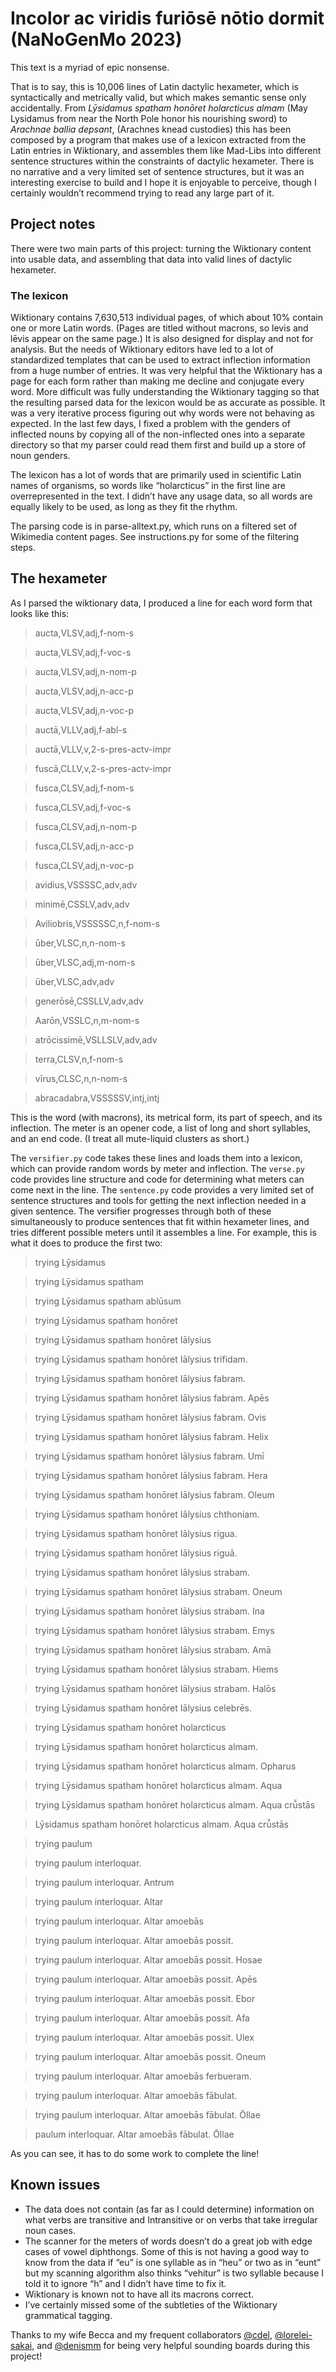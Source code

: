 # Incolor ac viridis furiōsē nōtio dormit (NaNoGenMo 2023)

This text is a myriad of epic nonsense.

That is to say, this is 10,006 lines of Latin dactylic hexameter, which is syntactically and metrically valid, but which makes semantic sense only accidentally. From *Lȳsidamus spatham honōret holarcticus almam* (May Lysidamus from near the North Pole honor his nourishing sword)  to *Arachnae ballia depsant*, (Arachnes knead custodies) this has been composed by a program that makes use of a lexicon extracted from the Latin entries in Wiktionary, and assembles them like Mad-Libs into different sentence structures within the constraints of dactylic hexameter. There is no narrative and a very limited set of sentence structures, but it was an interesting exercise to build and I hope it is enjoyable to perceive, though I certainly wouldn’t recommend trying to read any large part of it.

## Project notes

There were two main parts of this project: turning the Wiktionary content into usable data, and assembling that data into valid lines of dactylic hexameter.

### The lexicon

Wiktionary contains 7,630,513 individual pages, of which about 10% contain one or more Latin words. (Pages are titled without macrons, so levis and lēvis appear on the same page.) It is also designed for display and not for analysis. But the needs of Wiktionary editors have led to a lot of standardized templates that can be used to extract inflection information from a huge number of entries. It was very helpful that the Wiktionary has a page for each form rather than making me decline and conjugate every word. More difficult was fully understanding the Wiktionary tagging so that the resulting parsed data for the lexicon would be as accurate as possible. It was a very iterative process figuring out why words were not behaving as expected. In the last few days, I fixed a problem with the genders of inflected nouns by copying all of the non-inflected ones into a separate directory so that my parser could read them first and build up a store of noun genders.

The lexicon has a lot of words that are primarily used in scientific Latin names of organisms, so words like “holarcticus” in the first line are overrepresented in the text. I didn’t have any usage data, so all words are equally likely to be used, as long as they fit the rhythm.

The parsing code is in parse-alltext.py, which runs on a filtered set of Wikimedia content pages. See instructions.py for some of the filtering steps.

## The hexameter

As I parsed the wiktionary data, I produced a line for each word form that looks like this:

> aucta,VLSV,adj,f-nom-s

> aucta,VLSV,adj,f-voc-s

> aucta,VLSV,adj,n-nom-p

> aucta,VLSV,adj,n-acc-p

> aucta,VLSV,adj,n-voc-p

> auctā,VLLV,adj,f-abl-s

> auctā,VLLV,v,2-s-pres-actv-impr

> fuscā,CLLV,v,2-s-pres-actv-impr

> fusca,CLSV,adj,f-nom-s

> fusca,CLSV,adj,f-voc-s

> fusca,CLSV,adj,n-nom-p

> fusca,CLSV,adj,n-acc-p

> fusca,CLSV,adj,n-voc-p

> avidius,VSSSSC,adv,adv

> minimē,CSSLV,adv,adv

> Aviliobris,VSSSSSC,n,f-nom-s

> ūber,VLSC,n,n-nom-s

> ūber,VLSC,adj,m-nom-s

> ūber,VLSC,adv,adv

> generōsē,CSSLLV,adv,adv

> Aarōn,VSSLC,n,m-nom-s

> atrōcissimē,VSLLSLV,adv,adv

> terra,CLSV,n,f-nom-s

> vīrus,CLSC,n,n-nom-s

> abracadabra,VSSSSSV,intj,intj

This is the word (with macrons), its metrical form, its part of speech, and its inflection. The meter is an opener code, a list of long and short syllables, and an end code. (I treat all mute-liquid clusters as short.)

The `versifier.py` code takes these lines and loads them into a lexicon, which can provide random words by meter and inflection. The `verse.py` code provides line structure and code for determining what meters can come next in the line. The `sentence.py` code provides a very limited set of sentence structures and tools for getting the next inflection needed in a given sentence. The versifier progresses through both of these simultaneously to produce sentences that fit within hexameter lines, and tries different possible meters until it assembles a line. For example, this is what it does to produce the first two:

> trying  Lȳsidamus

> trying  Lȳsidamus spatham

> trying  Lȳsidamus spatham ablūsum

> trying  Lȳsidamus spatham honōret

> trying  Lȳsidamus spatham honōret Iālysius

> trying  Lȳsidamus spatham honōret Iālysius trifidam.

> trying  Lȳsidamus spatham honōret Iālysius fabram.

> trying  Lȳsidamus spatham honōret Iālysius fabram. Apēs

> trying  Lȳsidamus spatham honōret Iālysius fabram. Ovis

> trying  Lȳsidamus spatham honōret Iālysius fabram. Helix

> trying  Lȳsidamus spatham honōret Iālysius fabram. Umī

> trying  Lȳsidamus spatham honōret Iālysius fabram. Hera

> trying  Lȳsidamus spatham honōret Iālysius fabram. Oleum

> trying  Lȳsidamus spatham honōret Iālysius chthoniam.

> trying  Lȳsidamus spatham honōret Iālysius rigua.

> trying  Lȳsidamus spatham honōret Iālysius riguā.

> trying  Lȳsidamus spatham honōret Iālysius strabam.

> trying  Lȳsidamus spatham honōret Iālysius strabam. Oneum

> trying  Lȳsidamus spatham honōret Iālysius strabam. Ina

> trying  Lȳsidamus spatham honōret Iālysius strabam. Emys

> trying  Lȳsidamus spatham honōret Iālysius strabam. Amā

> trying  Lȳsidamus spatham honōret Iālysius strabam. Hiems

> trying  Lȳsidamus spatham honōret Iālysius strabam. Halōs

> trying  Lȳsidamus spatham honōret Iālysius celebrēs.

> trying  Lȳsidamus spatham honōret holarcticus

> trying  Lȳsidamus spatham honōret holarcticus almam.

> trying  Lȳsidamus spatham honōret holarcticus almam. Opharus

> trying  Lȳsidamus spatham honōret holarcticus almam. Aqua

> trying  Lȳsidamus spatham honōret holarcticus almam. Aqua crū̆stās

> Lȳsidamus spatham honōret holarcticus almam. Aqua crū̆stās

> trying  paulum

> trying  paulum interloquar.

> trying  paulum interloquar. Antrum

> trying  paulum interloquar. Altar

> trying  paulum interloquar. Altar amoebās

> trying  paulum interloquar. Altar amoebās possit.

> trying  paulum interloquar. Altar amoebās possit. Hosae

> trying  paulum interloquar. Altar amoebās possit. Apēs

> trying  paulum interloquar. Altar amoebās possit. Ebor

> trying  paulum interloquar. Altar amoebās possit. Afa

> trying  paulum interloquar. Altar amoebās possit. Ulex

> trying  paulum interloquar. Altar amoebās possit. Oneum

> trying  paulum interloquar. Altar amoebās ferbueram.

> trying  paulum interloquar. Altar amoebās fābulat.

> trying  paulum interloquar. Altar amoebās fābulat. Ōllae

> paulum interloquar. Altar amoebās fābulat. Ōllae

As you can see, it has to do some work to complete the line!

## Known issues

- The data does not contain (as far as I could determine) information on what verbs are transitive and Intransitive or on verbs that take irregular noun cases.
- The scanner for the meters of words doesn’t do a great job with edge cases of vowel diphthongs. Some of this is not having a good way to know from the data if “eu” is one syllable as in “heu” or two as in “eunt” but my scanning algorithm also thinks “vehitur” is two syllable because I told it to ignore “h” and I didn’t have time to fix it.
- Wiktionary is known not to have all its macrons correct.
- I’ve certainly missed some of the subtleties of the Wiktionary grammatical tagging.

Thanks to my wife Becca and my frequent collaborators [@cdel](https://github.com/cdel), [@lorelei-sakai](https://github.com/lorelei-sakai), and [@denismm](https://github.com/denismm) for being very helpful sounding boards during this project!
